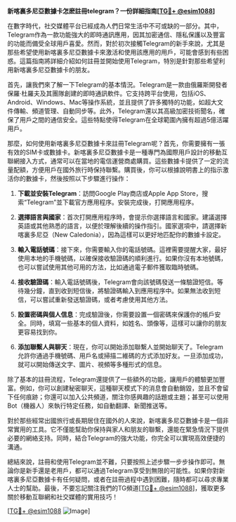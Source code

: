 **新喀裏多尼亞數據卡怎麽註冊telegram？一份詳細指南[[TG💪+ @esim1088](https://t.me/s/esim1088)]**

在數字時代，社交媒體平台已經成為人們日常生活中不可或缺的一部分。其中，Telegram作為一款功能強大的即時通訊應用，因其加密通信、隱私保護以及豐富的功能而備受全球用戶喜愛。然而，對於初次接觸Telegram的新手來說，尤其是那些希望使用新喀裏多尼亞數據卡來激活和使用該應用的用戶，可能會感到有些困惑。這篇指南將詳細介紹如何註冊並開始使用Telegram，特別是針對那些希望利用新喀裏多尼亞數據卡的朋友。

首先，讓我們來了解一下Telegram的基本情況。Telegram是一款由俄羅斯開發者保羅·杜羅夫及其團隊創建的即時通訊軟件。它支持跨平台使用，包括iOS、Android、Windows、Mac等操作系統，並且提供了許多獨特的功能，如超大文件傳輸、頻道管理、自動同步等。此外，Telegram還以其高級加密技術聞名，確保了用戶之間的通信安全。這些特點使得Telegram在全球範圍內擁有超過5億活躍用戶。

那麼，如何使用新喀裏多尼亞數據卡來註冊Telegram呢？首先，你需要擁有一張有效的SIM卡或數據卡。新喀裏多尼亞數據卡是一種專門為國際用戶設計的移動互聯網接入方式，通常可以在當地的電信運營商處購買。這些數據卡提供了一定的流量配額，方便用戶在國外旅行時保持聯繫。購買後，你可以根據說明書上的指示激活你的數據卡，然後按照以下步驟進行操作：

1. **下載並安裝Telegram**：訪問Google Play商店或Apple App Store，搜索“Telegram”並下載官方應用程序。安裝完成後，打開應用程序。

2. **選擇語言與國家**：首次打開應用程序時，會提示你選擇語言和國家。建議選擇英語或其他熟悉的語言，以便於理解後續的操作指引。國家選項中，請選擇新喀裏多尼亞（New Caledonia），因為這樣可以更好地匹配你的數據卡設定。

3. **輸入電話號碼**：接下來，你需要輸入你的電話號碼。這裡需要提醒大家，最好使用本地的手機號碼，以確保接收驗證碼的順利進行。如果你沒有本地號碼，也可以嘗試使用其他可用的方法，比如通過電子郵件獲取臨時號碼。

4. **接收驗證碼**：輸入電話號碼後，Telegram會向該號碼發送一條驗證短信。等待幾分鐘，直到收到短信後，將驗證碼輸入到應用程序中。如果無法收到短信，可以嘗試重新發送驗證碼，或者考慮使用其他方法。

5. **設置密碼與個人信息**：完成驗證後，你需要設置一個密碼來保護你的帳戶安全。同時，填寫一些基本的個人資料，如姓名、頭像等，這樣可以讓你的朋友更容易找到你。

6. **添加聯繫人與聊天**：現在，你可以開始添加聯繫人並開始聊天了。Telegram允許你通過手機號碼、用戶名或掃描二維碼的方式添加好友。一旦添加成功，就可以開始傳送文字、圖片、視頻等多種形式的信息。

除了基本的註冊流程，Telegram還提供了一些額外的功能，讓用戶的體驗更加豐富。例如，你可以創建秘密聊天，這種聊天模式下的消息會自動銷毀，並且不會留下任何痕跡；你還可以加入公共頻道，關注你感興趣的話題或主題；甚至可以使用Bot（機器人）來執行特定任務，如自動翻譯、新聞推送等。

對於那些經常出國旅行或長期居住在國外的人來說，新喀裏多尼亞數據卡是一個非常實用的工具。它不僅能幫助你保持與家人和朋友的聯繫，還能在緊急情況下提供必要的網絡支持。同時，結合Telegram的強大功能，你完全可以實現高效便捷的溝通。

總結來說，註冊和使用Telegram並不難，只要按照上述步驟一步步操作即可。無論你是新手還是老用戶，都可以通過Telegram享受到無限的可能性。如果你對新喀裏多尼亞數據卡有任何疑問，或者在註冊過程中遇到困難，隨時都可以尋求專業人士的幫助。最後，不要忘記關注我們的TG頻道[[TG💪+ @esim1088](https://t.me/s/esim1088)]，獲取更多關於移動互聯網和社交媒體的實用技巧！

[[TG💪+ @esim1088](https://t.me/s/esim1088) ![Image](https://i.postimg.cc/4NQfJmqS/Snipaste-2025-05-13-00-14-12.png)]